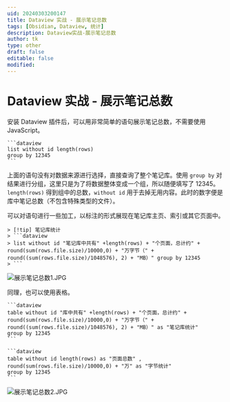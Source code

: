 ```yaml
---
uid: 20240303200147
title: Dataview 实战 - 展示笔记总数
tags: [Obsidian, Dataview, 统计]
description: Dataview实战-展示笔记总数
author: tk
type: other
draft: false
editable: false
modified: 
---
```


# Dataview 实战 - 展示笔记总数

安装 Dataview 插件后，可以用非常简单的语句展示笔记总数，不需要使用 JavaScript。

````
```dataview
list without id length(rows)
group by 12345
```
````

上面的语句没有对数据来源进行选择，直接查询了整个笔记库。使用 `group by` 对结果进行分组，这里只是为了将数据整体变成一个组，所以随便填写了 12345。`length(rows)` 得到组中的总数，`without id` 用于去掉无用内容。此时的数字便是库中笔记总数（不包含特殊类型的文件）。

可以对语句进行一些加工，以标注的形式展现在笔记库主页、索引或其它页面中。

````
> [!tip] 笔记库统计
> ```dataview
> list without id "笔记库中共有" +length(rows) + "个页面，总计约" + round(sum(rows.file.size)/10000,0) + "万字节（" + round((sum(rows.file.size)/1048576), 2) + "MB）" group by 12345
> ```
````

![展示笔记总数1.JPG](https://cdn.pkmer.cn/images/%E5%B1%95%E7%A4%BA%E7%AC%94%E8%AE%B0%E6%80%BB%E6%95%B01.JPG!pkmer)

同理，也可以使用表格。

````
```dataview
table without id "库中共有" +length(rows) + "个页面，总计约" + round(sum(rows.file.size)/10000,0) + "万字节（" + round((sum(rows.file.size)/1048576), 2) + "MB）" as "笔记库统计"
group by 12345
```
````

````
```dataview
table without id length(rows) as "页面总数" , round(sum(rows.file.size)/10000,0) + "万" as "字节统计"
group by 12345
```
````

![展示笔记总数2.JPG](https://cdn.pkmer.cn/images/%E5%B1%95%E7%A4%BA%E7%AC%94%E8%AE%B0%E6%80%BB%E6%95%B02.JPG!pkmer)
